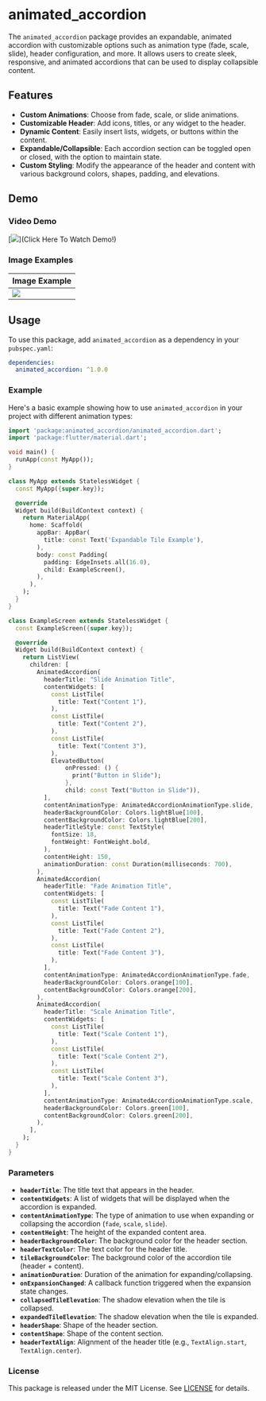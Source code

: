 
# animated_accordion

The `animated_accordion` package provides an expandable, animated accordion with customizable options such as animation type (fade, scale, slide), header configuration, and more. It allows users to create sleek, responsive, and animated accordions that can be used to display collapsible content.

## Features

- **Custom Animations**: Choose from fade, scale, or slide animations.
- **Customizable Header**: Add icons, titles, or any widget to the header.
- **Dynamic Content**: Easily insert lists, widgets, or buttons within the content.
- **Expandable/Collapsible**: Each accordion section can be toggled open or closed, with the option to maintain state.
- **Custom Styling**: Modify the appearance of the header and content with various background colors, shapes, padding, and elevations.

## Demo

### Video Demo

[<img src="example/assets/videos/example_video.mp4"  />](Click Here To Watch Demo!)

### Image Examples

| Image Example        |
|---------------------------------|
| [<img src="example/assets/images/example_image.png"  />](example_image.png) | 

## Usage

To use this package, add `animated_accordion` as a dependency in your `pubspec.yaml`:

```yaml
dependencies:
  animated_accordion: ^1.0.0
```

### Example

Here's a basic example showing how to use `animated_accordion` in your project with different animation types:

```dart
import 'package:animated_accordion/animated_accordion.dart';
import 'package:flutter/material.dart';

void main() {
  runApp(const MyApp());
}

class MyApp extends StatelessWidget {
  const MyApp({super.key});

  @override
  Widget build(BuildContext context) {
    return MaterialApp(
      home: Scaffold(
        appBar: AppBar(
          title: const Text('Expandable Tile Example'),
        ),
        body: const Padding(
          padding: EdgeInsets.all(16.0),
          child: ExampleScreen(),
        ),
      ),
    );
  }
}

class ExampleScreen extends StatelessWidget {
  const ExampleScreen({super.key});

  @override
  Widget build(BuildContext context) {
    return ListView(
      children: [
        AnimatedAccordion(
          headerTitle: "Slide Animation Title",
          contentWidgets: [
            const ListTile(
              title: Text("Content 1"),
            ),
            const ListTile(
              title: Text("Content 2"),
            ),
            const ListTile(
              title: Text("Content 3"),
            ),
            ElevatedButton(
                onPressed: () {
                  print("Button in Slide");
                },
                child: const Text("Button in Slide")),
          ],
          contentAnimationType: AnimatedAccordionAnimationType.slide,
          headerBackgroundColor: Colors.lightBlue[100],
          contentBackgroundColor: Colors.lightBlue[200],
          headerTitleStyle: const TextStyle(
            fontSize: 18,
            fontWeight: FontWeight.bold,
          ),
          contentHeight: 150,
          animationDuration: const Duration(milliseconds: 700),
        ),
        AnimatedAccordion(
          headerTitle: "Fade Animation Title",
          contentWidgets: [
            const ListTile(
              title: Text("Fade Content 1"),
            ),
            const ListTile(
              title: Text("Fade Content 2"),
            ),
            const ListTile(
              title: Text("Fade Content 3"),
            ),
          ],
          contentAnimationType: AnimatedAccordionAnimationType.fade,
          headerBackgroundColor: Colors.orange[100],
          contentBackgroundColor: Colors.orange[200],
        ),
        AnimatedAccordion(
          headerTitle: "Scale Animation Title",
          contentWidgets: [
            const ListTile(
              title: Text("Scale Content 1"),
            ),
            const ListTile(
              title: Text("Scale Content 2"),
            ),
            const ListTile(
              title: Text("Scale Content 3"),
            ),
          ],
          contentAnimationType: AnimatedAccordionAnimationType.scale,
          headerBackgroundColor: Colors.green[100],
          contentBackgroundColor: Colors.green[200],
        ),
      ],
    );
  }
}
```

### Parameters

- **`headerTitle`**: The title text that appears in the header.
- **`contentWidgets`**: A list of widgets that will be displayed when the accordion is expanded.
- **`contentAnimationType`**: The type of animation to use when expanding or collapsing the accordion (`fade`, `scale`, `slide`).
- **`contentHeight`**: The height of the expanded content area.
- **`headerBackgroundColor`**: The background color for the header section.
- **`headerTextColor`**: The text color for the header title.
- **`tileBackgroundColor`**: The background color of the accordion tile (header + content).
- **`animationDuration`**: Duration of the animation for expanding/collapsing.
- **`onExpansionChanged`**: A callback function triggered when the expansion state changes.
- **`collapsedTileElevation`**: The shadow elevation when the tile is collapsed.
- **`expandedTileElevation`**: The shadow elevation when the tile is expanded.
- **`headerShape`**: Shape of the header section.
- **`contentShape`**: Shape of the content section.
- **`headerTextAlign`**: Alignment of the header title (e.g., `TextAlign.start`, `TextAlign.center`).

### License

This package is released under the MIT License. See [LICENSE](LICENSE) for details.

